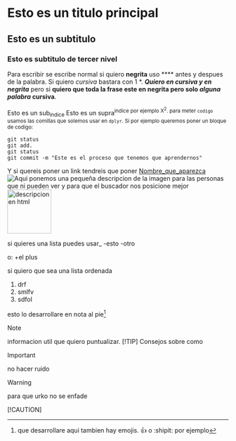 # Esto es un titulo principal
## Esto es un subtitulo
### Esto es subtitulo de tercer nivel

Para escribir se escribe normal si quiero **negrita** uso **** antes y despues de la palabra. Si quiero *cursiva* bastara con 1 *.
***Quiero en cursiva y en negrita*** pero si **quiero que toda la frase este en negrita pero solo _alguna palabra_ cursiva**.

Esto es un sub<sub>indice</sub>
Esto es un supra<sup>indice</sub> por ejemplo X<sup>2</sup>.
para meter `codigo` usamos las comillas que solemos usar en `dplyr`. Si por ejemplo queremos poner un bloque de codigo:
```
git status
git add.
git status
git commit -m "Este es el proceso que tenemos que aprendernos"
```
Y si quereis poner un link tendreis que poner [Nombre_que_aparezca](https://www.zooplus.es/magazine/gatos/gatitos)
![Aqui ponemos una pequeña descripcion de la imagen para las personas que ni pueden ver y para que el buscador nos posicione mejor](https://i.blogs.es/6717aa/camera-traps---ru/450_1000.jpg)
<img src="https://i.blogs.es/6717aa/camera-traps---ru/450_1000.jpg" alt ="descripcion en html" width="100"
heigth="100">

si quieres una lista puedes usar_
-esto
-otro

o:
+el plus

si quiero que sea una lista ordenada
1. drf
2. smlfv
3. sdfol

esto lo desarrollare en nota al pie[^1]

[^1]:que desarrollare aqui
tambien hay emojis. :+1: o :shipit: por ejemplo

> [!NOTE]
> informacion util que quiero puntualizar.
> [!TIP]
> Consejos sobre como

> [!IMPORTANT]
> no hacer ruido

>[!WARNING]
>para que urko no se enfade
>
>[!CAUTION]
   
